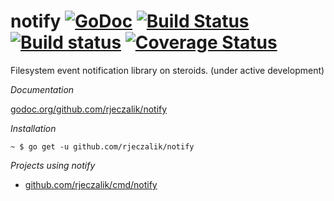 notify [![GoDoc](https://godoc.org/github.com/rjeczalik/notify?status.svg)](https://godoc.org/github.com/rjeczalik/notify) [![Build Status](https://img.shields.io/travis/rjeczalik/notify/master.svg)](https://travis-ci.org/rjeczalik/notify "inotify + FSEvents + kqueue") [![Build status](https://img.shields.io/appveyor/ci/rjeczalik/notify-246.svg)](https://ci.appveyor.com/project/rjeczalik/notify-246 "ReadDirectoryChangesW") [![Coverage Status](https://img.shields.io/coveralls/rjeczalik/notify/master.svg)](https://coveralls.io/r/rjeczalik/notify?branch=master)
======

Filesystem event notification library on steroids. (under active development)

*Documentation*

[godoc.org/github.com/rjeczalik/notify](https://godoc.org/github.com/rjeczalik/notify)

*Installation*

```
~ $ go get -u github.com/rjeczalik/notify
```

*Projects using notify*

- [github.com/rjeczalik/cmd/notify](https://godoc.org/github.com/rjeczalik/cmd/notify)
